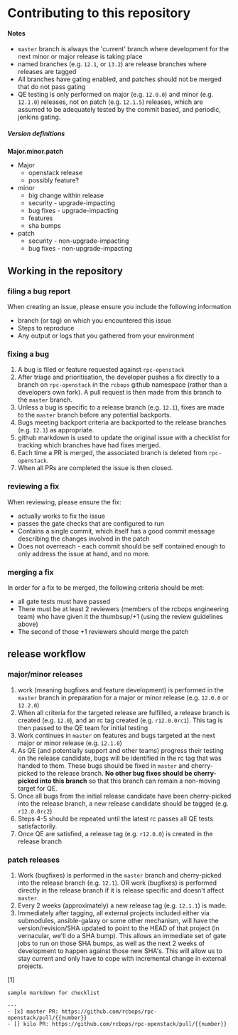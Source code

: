# Contributing to this repository

#### Notes
- ```master``` branch is always the 'current' branch where development for the next minor or major release is taking place
- named branches (e.g. ```12.1```, or ```13.2```) are release branches where releases are tagged
- All branches have gating enabled, and patches should not be merged that do not pass gating
- QE testing is only performed on major (e.g. ```12.0.0```) and minor (e.g. ```12.1.0```) releases, not on patch (e.g. ```12.1.5```) releases, which are assumed to be adequately tested by the commit based, and periodic, jenkins gating.

##### Version definitions

**Major.minor.patch**

* Major
  * openstack release
  * possibly feature?
* minor
  * big change within release
  * security  - upgrade-impacting
  * bug fixes - upgrade-impacting
  * features
  * sha bumps
* patch
  * security  - non-upgrade-impacting
  * bug fixes - non-upgrade-impacting

## Working in the repository

### filing a bug report

When creating an issue, please ensure you include the following information

* branch (or tag) on which you encountered this issue
* Steps to reproduce
* Any output or logs that you gathered from your environment

### fixing a bug

1. A bug is filed or feature requested against ```rpc-openstack```
2. After triage and prioritisation, the developer pushes a fix directly to a branch on ```rpc-openstack``` in the ```rcbops``` github namespace (rather than a developers own fork). A pull request is then made from this branch to the ```master``` branch.
3. Unless a bug is specific to a release branch (e.g. ```12.1```), fixes are made to the ```master``` branch before any potential backports.
4. Bugs meeting backport criteria are backported to the release branches (e.g. ```12.1```) as appropriate.
5. github markdown is used to update the original issue with a checklist for tracking which branches have had fixes merged.
6. Each time a PR is merged, the associated branch is deleted from ```rpc-openstack```.
7. When all PRs are completed the issue is then closed.

### reviewing a fix

When reviewing, please ensure the fix:

* actually works to fix the issue
* passes the gate checks that are configured to run
* Contains a single commit, which itself has a good commit message describing the changes involved in the patch
* Does not overreach - each commit should be self contained enough to only address the issue at hand, and no more.

### merging a fix

In order for a fix to be merged, the following criteria should be met:

* all gate tests must have passed
* There must be at least 2 reviewers (members of the rcbops engineering team) who have given it the thumbsup/+1 (using the review guidelines above)
* The second of those +1 reviewers should merge the patch


## release workflow

### major/minor releases
1. work (meaning bugfixes and feature development) is performed in the ```master``` branch in preparation for a major or minor release (e.g. ```12.0.0``` or ```12.2.0```)
2. When all criteria for the targeted release are fulfilled, a release branch is created (e.g. ```12.0```), and an rc tag created (e.g. ```r12.0.0rc1```). This tag is then passed to the QE team for initial testing
3. Work continues in ```master``` on features and bugs targeted at the next major or minor release (e.g. ```12.1.0```)
4. As QE (and potentially support and other teams) progress their testing on the release candidate, bugs will be identified in the rc tag that was handed to them. These bugs should be fixed in ```master``` and cherry-picked to the release branch. **No other bug fixes should be cherry-picked into this branch** so that this branch can remain a non-moving target for QE.
5. Once all bugs from the initial release candidate have been cherry-picked into the release branch, a new release candidate should be tagged (e.g. ```r12.0.0rc2```)
6. Steps 4-5 should be repeated until the latest rc passes all QE tests satisfactorily.
7. Once QE are satisfied, a release tag (e.g. ```r12.0.0```) is created in the release branch

### patch releases
1. Work (bugfixes) is performed in the ```master``` branch and cherry-picked into the release branch (e.g. ```12.1```). OR work (bugfixes) is performed directly in the release branch if it is release specific and doesn't affect ```master```.
2. Every 2 weeks (approximately) a new release tag (e.g. ```12.1.1```) is made.
3. Immediately after tagging, all external projects included either via submodules, ansible-galaxy or some other mechanism, will have the version/revision/SHA updated to point to the HEAD of that project (in vernacular, we'll do a SHA bump). This allows an immediate set of gate jobs to run on those SHA bumps, as well as the next 2 weeks of development to happen against those new SHA's. This will allow us to stay current and only have to cope with incremental change in external projects. 

[1]
```
sample markdown for checklist

---
- [x] master PR: https://github.com/rcbops/rpc-openstack/pull/{{number}}
- [] kilo PR: https://github.com/rcbops/rpc-openstack/pull/{{number}}
```

